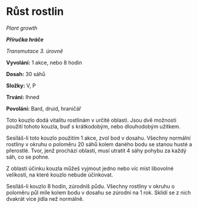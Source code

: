 # Růst rostlin

*Plant growth*

***Příručka hráče***

*Transmutace 3. úrovně*

**Vyvolání:** 1 akce, nebo 8 hodin

**Dosah:** 30 sáhů

**Složky:** V, P

**Trvání:** Ihned

**Povolání:** Bard, druid, hraničář

Toto kouzlo dodá vitalitu rostlinám v určité oblasti. Jsou dvě možnosti použití tohoto kouzla, buď s krátkodobým, nebo dlouhodobým užitkem.

Sesíláš-li toto kouzlo použitím 1 akce, zvol bod v dosahu. Všechny normální rostliny v okruhu o poloměru 20 sáhů kolem daného bodu se stanou husté a přerostlé. Tvor, jenž prochází oblastí, musí utratit 4 sáhy pohybu za každý sáh, co se pohne.

Z oblasti účinku kouzla můžeš vyjmout jedno nebo víc míst libovolné velikosti, na které kouzlo nebude účinkovat.

Sesíláš-li kouzlo 8 hodin, zúrodníš půdu. Všechny rostliny v okruhu o poloměru půl míle kolem bodu v dosahu se zúrodní na 1 rok. Sklidí se z nich dvakrát více jídla než normálně.